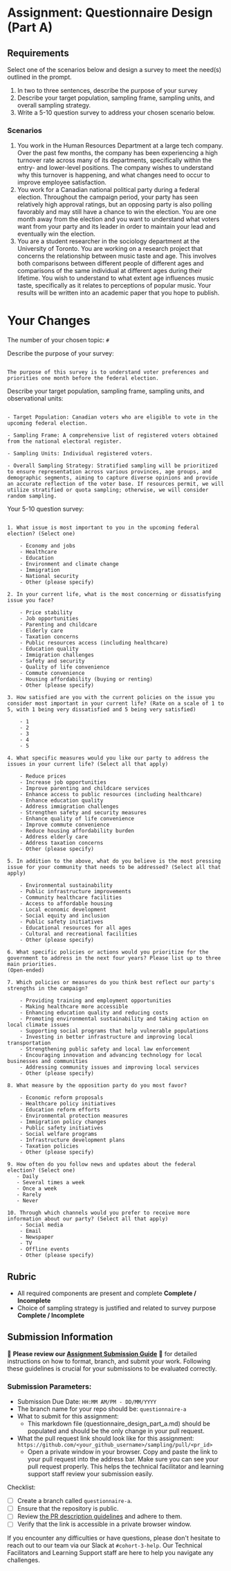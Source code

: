# Assignment: Questionnaire Design (Part A)

## Requirements
Select one of the scenarios below and design a survey to meet the need(s) outlined in the prompt.

1.	In two to three sentences, describe the purpose of your survey
2.	Describe your target population, sampling frame, sampling units, and overall sampling strategy.
3.	Write a 5-10 question survey to address your chosen scenario below.


### Scenarios
1.	You work in the Human Resources Department at a large tech company. Over the past few months, the company has been experiencing a high turnover rate across many of its departments, specifically within the entry- and lower-level positions. The company wishes to understand why this turnover is happening, and what changes need to occur to improve employee satisfaction.
2.	You work for a Canadian national political party during a federal election. Throughout the campaign period, your party has seen relatively high approval ratings, but an opposing party is also polling favorably and may still have a chance to win the election. You are one month away from the election and you want to understand what voters want from your party and its leader in order to maintain your lead and eventually win the election.
3.	You are a student researcher in the sociology department at the University of Toronto. You are working on a research project that concerns the relationship between music taste and age. This involves both comparisons between different people of different ages and comparisons of the same individual at different ages during their lifetime. You wish to understand to what extent age influences music taste, specifically as it relates to perceptions of popular music. Your results will be written into an academic paper that you hope to publish.


# Your Changes

The number of your chosen topic: `#`

Describe the purpose of your survey:
```

The purpose of this survey is to understand voter preferences and priorities one month before the federal election.

```

Describe your target population, sampling frame, sampling units, and observational units:
```

- Target Population: Canadian voters who are eligible to vote in the upcoming federal election.

- Sampling Frame: A comprehensive list of registered voters obtained from the national electoral register.

- Sampling Units: Individual registered voters.

- Overall Sampling Strategy: Stratified sampling will be prioritized to ensure representation across various provinces, age groups, and demographic segments, aiming to capture diverse opinions and provide an accurate reflection of the voter base. If resources permit, we will utilize stratified or quota sampling; otherwise, we will consider random sampling.

```

Your 5-10 question survey:
```

1. What issue is most important to you in the upcoming federal election? (Select one)

    - Economy and jobs
    - Healthcare
    - Education
    - Environment and climate change
    - Immigration
    - National security
    - Other (please specify)

2. In your current life, what is the most concerning or dissatisfying issue you face? 

    - Price stability
    - Job opportunities
    - Parenting and childcare
    - Elderly care
    - Taxation concerns
    - Public resources access (including healthcare)
    - Education quality
    - Immigration challenges
    - Safety and security
    - Quality of life convenience
    - Commute convenience
    - Housing affordability (buying or renting)
    - Other (please specify)

3. How satisfied are you with the current policies on the issue you consider most important in your current life? (Rate on a scale of 1 to 5, with 1 being very dissatisfied and 5 being very satisfied)

    - 1
    - 2
    - 3
    - 4
    - 5

4. What specific measures would you like our party to address the issues in your current life? (Select all that apply)

    - Reduce prices
    - Increase job opportunities
    - Improve parenting and childcare services
    - Enhance access to public resources (including healthcare)
    - Enhance education quality
    - Address immigration challenges
    - Strengthen safety and security measures
    - Enhance quality of life convenience
    - Improve commute convenience
    - Reduce housing affordability burden
    - Address elderly care
    - Address taxation concerns
    - Other (please specify)

5. In addition to the above, what do you believe is the most pressing issue for your community that needs to be addressed? (Select all that apply)

    - Environmental sustainability
    - Public infrastructure improvements
    - Community healthcare facilities
    - Access to affordable housing
    - Local economic development
    - Social equity and inclusion
    - Public safety initiatives
    - Educational resources for all ages
    - Cultural and recreational facilities
    - Other (please specify)

6. What specific policies or actions would you prioritize for the government to address in the next four years? Please list up to three main priorities.
(Open-ended)

7. Which policies or measures do you think best reflect our party's strengths in the campaign? 

    - Providing training and employment opportunities
    - Making healthcare more accessible 
    - Enhancing education quality and reducing costs
    - Promoting environmental sustainability and taking action on local climate issues
    - Supporting social programs that help vulnerable populations
    - Investing in better infrastructure and improving local transportation
    - Strengthening public safety and local law enforcement
    - Encouraging innovation and advancing technology for local businesses and communities
    - Addressing community issues and improving local services
    - Other (please specify)

8. What measure by the opposition party do you most favor?

    - Economic reform proposals
    - Healthcare policy initiatives
    - Education reform efforts
    - Environmental protection measures
    - Immigration policy changes
    - Public safety initiatives
    - Social welfare programs
    - Infrastructure development plans
    - Taxation policies
    - Other (please specify)

9. How often do you follow news and updates about the federal election? (Select one)
   - Daily
   - Several times a week
   - Once a week
   - Rarely
   - Never

10. Through which channels would you prefer to receive more information about our party? (Select all that apply)
    - Social media
    - Email
    - Newspaper
    - TV
    - Offline events
    - Other (please specify)

```

## Rubric

-	All required components are present and complete **Complete / Incomplete**
-	Choice of sampling strategy is justified and related to survey purpose **Complete / Incomplete**

## Submission Information

🚨 **Please review our [Assignment Submission Guide](https://github.com/UofT-DSI/onboarding/blob/main/onboarding_documents/submissions.md)** 🚨 for detailed instructions on how to format, branch, and submit your work. Following these guidelines is crucial for your submissions to be evaluated correctly.

### Submission Parameters:
* Submission Due Date: `HH:MM AM/PM - DD/MM/YYYY`
* The branch name for your repo should be: `questionnaire-a`
* What to submit for this assignment:
    * This markdown file (questionnaire_design_part_a.md) should be populated and should be the only change in your pull request.
* What the pull request link should look like for this assignment: `https://github.com/<your_github_username>/sampling/pull/<pr_id>`
    * Open a private window in your browser. Copy and paste the link to your pull request into the address bar. Make sure you can see your pull request properly. This helps the technical facilitator and learning support staff review your submission easily.

Checklist:
- [ ] Create a branch called `questionnaire-a`.
- [ ] Ensure that the repository is public.
- [ ] Review [the PR description guidelines](https://github.com/UofT-DSI/onboarding/blob/main/onboarding_documents/submissions.md#guidelines-for-pull-request-descriptions) and adhere to them.
- [ ] Verify that the link is accessible in a private browser window.

If you encounter any difficulties or have questions, please don't hesitate to reach out to our team via our Slack at `#cohort-3-help`. Our Technical Facilitators and Learning Support staff are here to help you navigate any challenges.
